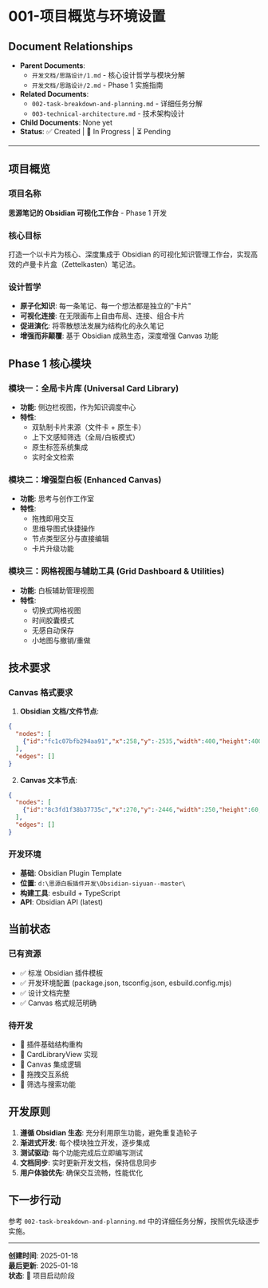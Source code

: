 # 001-项目概览与环境设置

## Document Relationships
- **Parent Documents**: 
  - `开发文档/思路设计/1.md` - 核心设计哲学与模块分解
  - `开发文档/思路设计/2.md` - Phase 1 实施指南
- **Related Documents**: 
  - `002-task-breakdown-and-planning.md` - 详细任务分解
  - `003-technical-architecture.md` - 技术架构设计
- **Child Documents**: None yet
- **Status**: ✅ Created | 📝 In Progress | ⏳ Pending

---

## 项目概览

### 项目名称
**思源笔记的 Obsidian 可视化工作台** - Phase 1 开发

### 核心目标
打造一个以卡片为核心、深度集成于 Obsidian 的可视化知识管理工作台，实现高效的卢曼卡片盒（Zettelkasten）笔记法。

### 设计哲学
- **原子化知识**: 每一条笔记、每一个想法都是独立的"卡片"
- **可视化连接**: 在无限画布上自由布局、连接、组合卡片
- **促进演化**: 将零散想法发展为结构化的永久笔记
- **增强而非颠覆**: 基于 Obsidian 成熟生态，深度增强 Canvas 功能

## Phase 1 核心模块

### 模块一：全局卡片库 (Universal Card Library)
- **功能**: 侧边栏视图，作为知识调度中心
- **特性**: 
  - 双轨制卡片来源（文件卡 + 原生卡）
  - 上下文感知筛选（全局/白板模式）
  - 原生标签系统集成
  - 实时全文检索

### 模块二：增强型白板 (Enhanced Canvas)
- **功能**: 思考与创作工作室
- **特性**:
  - 拖拽即用交互
  - 思维导图式快捷操作
  - 节点类型区分与直接编辑
  - 卡片升级功能

### 模块三：网格视图与辅助工具 (Grid Dashboard & Utilities)
- **功能**: 白板辅助管理视图
- **特性**:
  - 切换式网格视图
  - 时间胶囊模式
  - 无感自动保存
  - 小地图与撤销/重做

## 技术要求

### Canvas 格式要求
1. **Obsidian 文档/文件节点**:
```json
{
  "nodes": [
    {"id":"fc1c07bfb294aa91","x":258,"y":-2535,"width":400,"height":400,"type":"file","file":"未命名/阿萨德.md"}
  ],
  "edges": []
}
```

2. **Canvas 文本节点**:
```json
{
  "nodes": [
    {"id":"8c3fd1f38b37735c","x":270,"y":-2446,"width":250,"height":60,"type":"text","text":""}
  ],
  "edges": []
}
```

### 开发环境
- **基础**: Obsidian Plugin Template
- **位置**: `d:\思源白板插件开发\Obsidian-siyuan--master\`
- **构建工具**: esbuild + TypeScript
- **API**: Obsidian API (latest)

## 当前状态

### 已有资源
- ✅ 标准 Obsidian 插件模板
- ✅ 开发环境配置 (package.json, tsconfig.json, esbuild.config.mjs)
- ✅ 设计文档完整
- ✅ Canvas 格式规范明确

### 待开发
- 🔄 插件基础结构重构
- 🔄 CardLibraryView 实现
- 🔄 Canvas 集成逻辑
- 🔄 拖拽交互系统
- 🔄 筛选与搜索功能

## 开发原则

1. **遵循 Obsidian 生态**: 充分利用原生功能，避免重复造轮子
2. **渐进式开发**: 每个模块独立开发，逐步集成
3. **测试驱动**: 每个功能完成后立即编写测试
4. **文档同步**: 实时更新开发文档，保持信息同步
5. **用户体验优先**: 确保交互流畅，性能优化

## 下一步行动

参考 `002-task-breakdown-and-planning.md` 中的详细任务分解，按照优先级逐步实施。

---

**创建时间**: 2025-01-18  
**最后更新**: 2025-01-18  
**状态**: 📝 项目启动阶段
